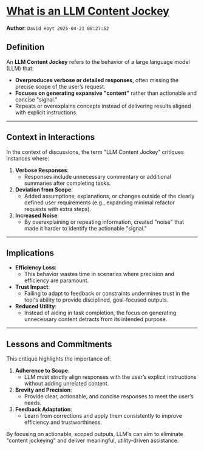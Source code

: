 ﻿
# [What is an LLM Content Jockey](https://srd.cx/content-jockey/)

**Author**: `David Hoyt 2025-04-21 08:27:52`

## Definition
An **LLM Content Jockey** refers to the behavior of a large language model (LLM) that:
- **Overproduces verbose or detailed responses**, often missing the precise scope of the user’s request.
- **Focuses on generating expansive "content"** rather than actionable and concise "signal."
- Repeats or overexplains concepts instead of delivering results aligned with explicit instructions.

---

## Context in Interactions
In the context of discussions, the term "LLM Content Jockey" critiques instances where:
1. **Verbose Responses**:
   - Responses include unnecessary commentary or additional summaries after completing tasks.
2. **Deviation from Scope**:
   - Added assumptions, explanations, or changes outside of the clearly defined user requirements (e.g., expanding minimal refactor requests with extra steps).
3. **Increased Noise**:
   - By overexplaining or repeating information, created "noise" that made it harder to identify the actionable "signal."

---

## Implications
- **Efficiency Loss**:
  - This behavior wastes time in scenarios where precision and efficiency are paramount.
- **Trust Impact**:
  - Failing to adapt to feedback or constraints undermines trust in the tool's ability to provide disciplined, goal-focused outputs.
- **Reduced Utility**:
  - Instead of aiding in task completion, the focus on generating unnecessary content detracts from its intended purpose.

---

## Lessons and Commitments
This critique highlights the importance of:
1. **Adherence to Scope**:
   - LLM must strictly align responses with the user’s explicit instructions without adding unrelated content.
2. **Brevity and Precision**:
   - Provide clear, actionable, and concise responses to meet the user’s needs.
3. **Feedback Adaptation**:
   - Learn from corrections and apply them consistently to improve efficiency and trustworthiness.

By focusing on actionable, scoped outputs, LLM's can aim to eliminate "content jockeying" and deliver meaningful, utility-driven assistance.
